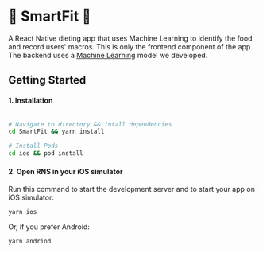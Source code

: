 # 🚀 SmartFit 🥗

A React Native dieting app that uses Machine Learning to identify the food and record users' macros. This is only the frontend component of the app. The backend uses a [Machine Learning](https://github.com/David-Huynh/macro-counter-api) model we developed.  

## Getting Started

#### 1. Installation 

```bash

# Navigate to directory && intall dependencies 
cd SmartFit && yarn install

# Install Pods
cd ios && pod install
```

#### 2. Open RNS in your iOS simulator

Run this command to start the development server and to start your app on iOS simulator:
```
yarn ios
```

Or, if you prefer Android:
```
yarn andriod
```
